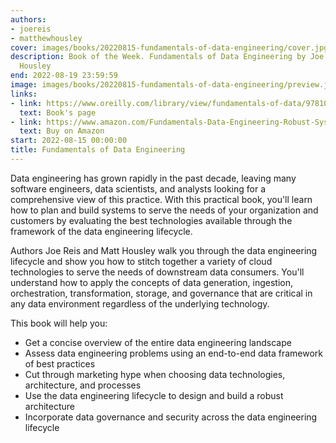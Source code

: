 ```yaml
---
authors:
- joereis
- matthewhousley
cover: images/books/20220815-fundamentals-of-data-engineering/cover.jpg
description: Book of the Week. Fundamentals of Data Engineering by Joe Reis and Matthew
  Housley
end: 2022-08-19 23:59:59
image: images/books/20220815-fundamentals-of-data-engineering/preview.jpg
links:
- link: https://www.oreilly.com/library/view/fundamentals-of-data/9781098108298/
  text: Book's page
- link: https://www.amazon.com/Fundamentals-Data-Engineering-Robust-Systems/dp/1098108302
  text: Buy on Amazon
start: 2022-08-15 00:00:00
title: Fundamentals of Data Engineering
---
```


Data engineering has grown rapidly in the past decade, leaving many software engineers, data scientists, and analysts looking for a comprehensive view of this practice. With this practical book, you'll learn how to plan and build systems to serve the needs of your organization and customers by evaluating the best technologies available through the framework of the data engineering lifecycle.

Authors Joe Reis and Matt Housley walk you through the data engineering lifecycle and show you how to stitch together a variety of cloud technologies to serve the needs of downstream data consumers. You'll understand how to apply the concepts of data generation, ingestion, orchestration, transformation, storage, and governance that are critical in any data environment regardless of the underlying technology.

This book will help you:

- Get a concise overview of the entire data engineering landscape
- Assess data engineering problems using an end-to-end data framework of best practices
- Cut through marketing hype when choosing data technologies, architecture, and processes
- Use the data engineering lifecycle to design and build a robust architecture
- Incorporate data governance and security across the data engineering lifecycle